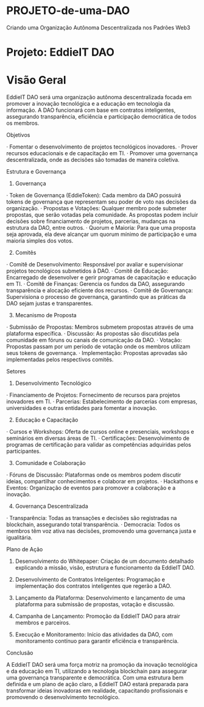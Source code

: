 # PROJETO-de-uma-DAO
Criando uma Organização Autônoma Descentralizada nos Padrões Web3


# Projeto: EddieIT DAO


# Visão Geral

EddieIT DAO será uma organização autônoma descentralizada focada em promover a inovação tecnológica e a educação em tecnologia da informação. A DAO funcionará com base em contratos inteligentes, assegurando transparência, eficiência e participação democrática de todos os membros.


Objetivos

·	Fomentar o desenvolvimento de projetos tecnológicos inovadores.
·	Prover recursos educacionais e de capacitação em TI.
·	Promover uma governança descentralizada, onde as decisões são tomadas de maneira coletiva.


Estrutura e Governança

1. Governança

·	Token de Governança (EddieToken): Cada membro da DAO possuirá tokens de governança que representam seu poder de voto nas decisões da organização.
·	Propostas e Votações: Qualquer membro pode submeter propostas, que serão votadas pela comunidade. As propostas podem incluir decisões sobre financiamento de projetos, parcerias, mudanças na estrutura da DAO, entre outros.
·	Quorum e Maioria: Para que uma proposta seja aprovada, ela deve alcançar um quorum mínimo de participação e uma maioria simples dos votos.

2. Comitês

·	Comitê de Desenvolvimento: Responsável por avaliar e supervisionar projetos tecnológicos submetidos à DAO.
·	Comitê de Educação: Encarregado de desenvolver e gerir programas de capacitação e educação em TI.
·	Comitê de Finanças: Gerencia os fundos da DAO, assegurando transparência e alocação eficiente dos recursos.
·	Comitê de Governança: Supervisiona o processo de governança, garantindo que as práticas da DAO sejam justas e transparentes.

3. Mecanismo de Proposta

·	Submissão de Propostas: Membros submetem propostas através de uma plataforma específica.
·	Discussão: As propostas são discutidas pela comunidade em fóruns ou canais de comunicação da DAO.
·	Votação: Propostas passam por um período de votação onde os membros utilizam seus tokens de governança.
·	Implementação: Propostas aprovadas são implementadas pelos respectivos comitês.


Setores

1. Desenvolvimento Tecnológico

·	Financiamento de Projetos: Fornecimento de recursos para projetos inovadores em TI.
·	Parcerias: Estabelecimento de parcerias com empresas, universidades e outras entidades para fomentar a inovação.

2. Educação e Capacitação

·	Cursos e Workshops: Oferta de cursos online e presenciais, workshops e seminários em diversas áreas de TI.
·	Certificações: Desenvolvimento de programas de certificação para validar as competências adquiridas pelos participantes.

3. Comunidade e Colaboração

·	Fóruns de Discussão: Plataformas onde os membros podem discutir ideias, compartilhar conhecimentos e colaborar em projetos.
·	Hackathons e Eventos: Organização de eventos para promover a colaboração e a inovação.


4. Governança Descentralizada

·	Transparência: Todas as transações e decisões são registradas na blockchain, assegurando total transparência.
·	Democracia: Todos os membros têm voz ativa nas decisões, promovendo uma governança justa e igualitária.


Plano de Ação

1.	Desenvolvimento do Whitepaper: Criação de um documento detalhado explicando a missão, visão, estrutura e funcionamento da EddieIT DAO.

2.	Desenvolvimento de Contratos Inteligentes: Programação e implementação dos contratos inteligentes que regerão a DAO.

3.	Lançamento da Plataforma: Desenvolvimento e lançamento de uma plataforma para submissão de propostas, votação e discussão.

4.	Campanha de Lançamento: Promoção da EddieIT DAO para atrair membros e parceiros.

5.	Execução e Monitoramento: Início das atividades da DAO, com monitoramento contínuo para garantir eficiência e transparência.


Conclusão

A EddieIT DAO será uma força motriz na promoção da inovação tecnológica e da educação em TI, utilizando a tecnologia blockchain para assegurar uma governança transparente e democrática. Com uma estrutura bem definida e um plano de ação claro, a EddieIT DAO estará preparada para transformar ideias inovadoras em realidade, capacitando profissionais e promovendo o desenvolvimento tecnológico.

